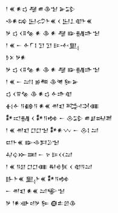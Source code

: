 <div class='block'>
<div class='line'>𒁹 𒌍 𒀭𒌓 𒆷 𒌑𒆠𒈠 𒅕𒁉</div>
<div class='line'>𒈾𒀭𒄙 𒌨𒈤𒈨𒌍 𒌋 𒌨𒁇𒊏𒈨𒌍</div>
<div class='line'>𒃻 𒌓 𒌋𒐉𒆚 𒀭 𒆠 𒀭 𒆷 𒅔𒉆𒈥𒈠</div>
<div class='line'>𒁹 𒌍 𒀸 𒅆𒇲𒋙 𒋛 𒋛 𒄿𒋾𒅅</div>
<div class='line'>𒊩𒉽 𒃻𒀭</div>
<div class='line'>𒃻 𒌓 𒌋𒐉𒆚 𒀭 𒆠 𒀭 𒆷 𒅔𒉆𒈥𒈠</div>
<div class='line'>𒁹 𒌍 𒀸 𒁺𒋙 𒂊𒍣 𒆠𒇴 𒌉𒅕</div>
<div class='line'>𒌓 𒌋𒐊𒆚 𒆠 𒀭𒌓 𒅆𒈥𒊏</div>
<div class='line'>𒈬𒅆 𒀀𒂵𒀀 𒀭𒌍 𒉣𒇬 𒅋𒋫𒈪</div>
<div class='line'>𒀯𒀊𒉆 𒌋 𒀯𒀀𒂔 𒀸 𒊮𒁉 𒌑𒋗𒊻𒍪</div>
<div class='line'>𒁹 𒌍 𒉣𒇬 𒆸𒆸𒈠 𒀯𒀭𒉼 𒀸 𒊮𒋙 𒁺</div>
<div class='line'>𒄨𒈨𒌍 𒅔𒈾𒁕𒊒𒈠</div>
<div class='line'>𒄷𒌒𒁍𒌅 𒀸 𒆳 𒄿𒌋𒌋𒁺</div>
<div class='line'>𒁹 𒌍 𒀀𒇉 𒆸𒆸𒈪 𒊑𒄴𒍮 𒌋 𒊏𒀀𒁺</div>
<div class='line'>𒃲𒈨𒌍 𒅅𒈨𒌍 𒀯𒀀𒂔</div>
<div class='line'>𒀸 𒉣𒇬 𒀭𒌍 𒁺𒊍𒈠</div>
<div class='line'>𒃻 𒁹𒀭𒀝𒁀𒃻 𒌉 𒁈𒉺𒇻𒆠</div>
</div>